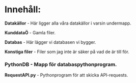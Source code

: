 # Innehåll: #

**Datakällor** - Här ligger alla våra datakällor i varsin undermapp.

**KunddataÖ** - Gamla filer.

**Databas** - Här lägger vi databasen vi bygger.

**Konstiga filer** - Filer som jag inte är säker på vad de är till för.

### **PythonDB** - Mapp för databaspythonprogram.
**RequestAPI.py** - Pythonprogram för att skicka API-requests.
